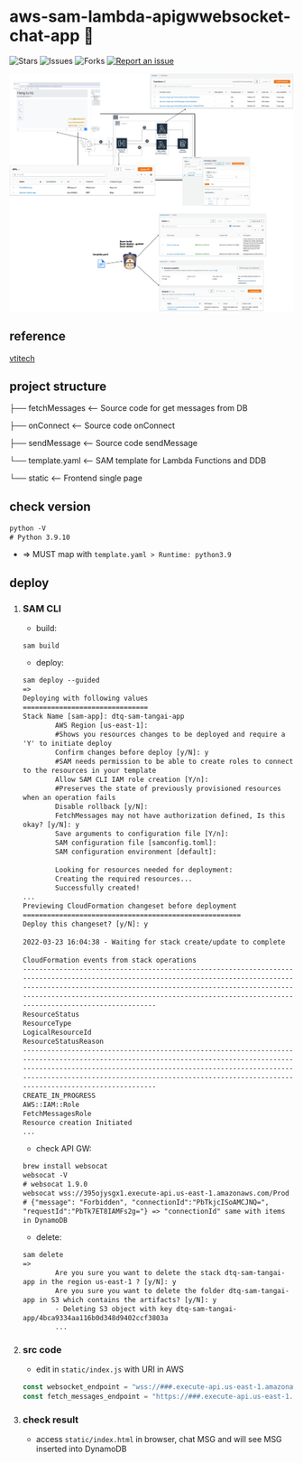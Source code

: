 # aws-sam-lambda-apigwwebsocket-chat-app 🐳

![Stars](https://img.shields.io/github/stars/tquangdo/aws-sam-lambda-apigwwebsocket-chat-app?color=f05340)
![Issues](https://img.shields.io/github/issues/tquangdo/aws-sam-lambda-apigwwebsocket-chat-app?color=f05340)
![Forks](https://img.shields.io/github/forks/tquangdo/aws-sam-lambda-apigwwebsocket-chat-app?color=f05340)
[![Report an issue](https://img.shields.io/badge/Support-Issues-green)](https://github.com/tquangdo/aws-sam-lambda-apigwwebsocket-chat-app/issues/new)


![overview](screenshots/overview.png)

## reference
[vtitech](https://vtitech.vn/tan-gai-365-tap-3-serverless-real-time-chat-app-cung-nang-tam-su-moi-toi/)

## project structure
├── fetchMessages               <-- Source code for get messages from DB

├── onConnect                   <-- Source code onConnect

├── sendMessage                 <-- Source code sendMessage

└── template.yaml               <-- SAM template for Lambda Functions and DDB

└── static                      <-- Frontend single page

## check version
```shell
python -V
# Python 3.9.10
```
- => MUST map with `template.yaml > Runtime: python3.9`

## deploy
1. ### SAM CLI
    - build:
    ```shell
    sam build
    ```
    - deploy:
    ```shell
    sam deploy --guided
    =>
    Deploying with following values
    ===============================
    Stack Name [sam-app]: dtq-sam-tangai-app
            AWS Region [us-east-1]: 
            #Shows you resources changes to be deployed and require a 'Y' to initiate deploy
            Confirm changes before deploy [y/N]: y
            #SAM needs permission to be able to create roles to connect to the resources in your template
            Allow SAM CLI IAM role creation [Y/n]: 
            #Preserves the state of previously provisioned resources when an operation fails
            Disable rollback [y/N]: 
            FetchMessages may not have authorization defined, Is this okay? [y/N]: y
            Save arguments to configuration file [Y/n]: 
            SAM configuration file [samconfig.toml]: 
            SAM configuration environment [default]: 

            Looking for resources needed for deployment:
            Creating the required resources...
            Successfully created!
    ...
    Previewing CloudFormation changeset before deployment
    ======================================================
    Deploy this changeset? [y/N]: y

    2022-03-23 16:04:38 - Waiting for stack create/update to complete

    CloudFormation events from stack operations
    -------------------------------------------------------------------------------------------------------------------------------------------------------------------------------------------------------------------------------------------------------------------------------------------------------------
    ResourceStatus                                                              ResourceType                                                                LogicalResourceId                                                           ResourceStatusReason                                                      
    -------------------------------------------------------------------------------------------------------------------------------------------------------------------------------------------------------------------------------------------------------------------------------------------------------------
    CREATE_IN_PROGRESS                                                          AWS::IAM::Role                                                              FetchMessagesRole                                                           Resource creation Initiated 
    ...
    ```
    - check API GW:
    ```shell
    brew install websocat
    websocat -V
    # websocat 1.9.0
    websocat wss://395ojysgx1.execute-api.us-east-1.amazonaws.com/Prod
    # {"message": "Forbidden", "connectionId":"PbTkjcISoAMCJNQ=", "requestId":"PbTk7ET8IAMFs2g="} => "connectionId" same with items in DynamoDB
    ```
    - delete:
    ```shell
    sam delete
    =>
            Are you sure you want to delete the stack dtq-sam-tangai-app in the region us-east-1 ? [y/N]: y
            Are you sure you want to delete the folder dtq-sam-tangai-app in S3 which contains the artifacts? [y/N]: y
            - Deleting S3 object with key dtq-sam-tangai-app/4bca9334aa116b0d348d9402ccf3803a
            ...
    ```
1. ### src code
    - edit in `static/index.js` with URI in AWS
    ```js
    const websocket_endpoint = "wss://###.execute-api.us-east-1.amazonaws.com/Prod"
    const fetch_messages_endpoint = "https://###.execute-api.us-east-1.amazonaws.com/Prod/prod"
    ```
1. ### check result
    - access `static/index.html` in browser, chat MSG and will see MSG inserted into DynamoDB
